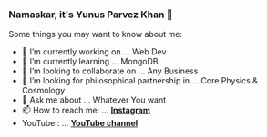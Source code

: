 ### Namaskar, it's Yunus Parvez Khan 👋

Some things you may want to know about me:

- 🔭 I’m currently working on ... Web Dev
- 🌱 I’m currently learning ... MongoDB
- 👯 I’m looking to collaborate on ... Any Business
- 🤔 I’m looking for philosophical partnership in ... Core Physics & Cosmology
- 💬 Ask me about ... Whatever You want 
- 📫 How to reach me: ... <a href="https://instagram.com/yunusparvezkhan/"><b>Instagram</b></a>
- 	 YouTube : ... <a href="https://youtube.com/yunusparvezkhan/"><b>YouTube channel</b></a>  


